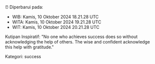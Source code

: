 ⏰ Diperbarui pada:
- WIB: Kamis, 10 Oktober 2024 18.21.28 UTC
- WITA: Kamis, 10 Oktober 2024 19.21.28 UTC
- WIT: Kamis, 10 Oktober 2024 20.21.28 UTC

Kutipan Inspiratif:
"No one who achieves success does so without acknowledging the help of others. The wise and confident acknowledge this help with gratitude."


Kategori: success

